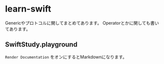 # learn-swift
Genericやプロトコルに関してまとめてあります。
Operatorとかに関しても書いてあります。

## SwiftStudy.playground

`Render Documentation` をオンにするとMarkdownになります。
